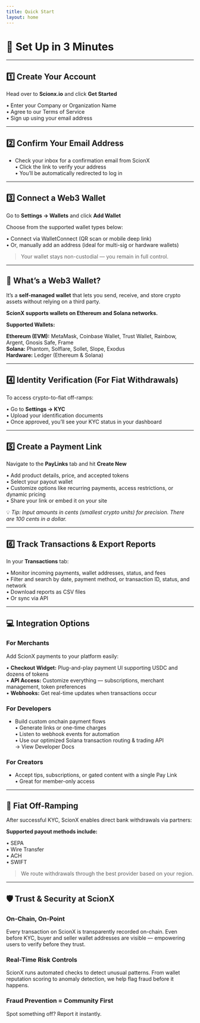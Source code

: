 ```yaml
---
title: Quick Start
layout: home
---
```


# 🚀 Set Up in 3 Minutes

---

## 1️⃣ Create Your Account

Head over to **Scionx.io** and click **Get Started**

• Enter your Company or Organization Name  
• Agree to our Terms of Service  
• Sign up using your email address

---

## 2️⃣ Confirm Your Email Address

- Check your inbox for a confirmation email from ScionX  
• Click the link to verify your address  
• You’ll be automatically redirected to log in

---

## 3️⃣ Connect a Web3 Wallet

Go to **Settings → Wallets** and click **Add Wallet**

Choose from the supported wallet types below:

• Connect via WalletConnect (QR scan or mobile deep link)  
• Or, manually add an address (ideal for multi-sig or hardware wallets)

> Your wallet stays non-custodial — you remain in full control.

---

## 🔐 What’s a Web3 Wallet?

It’s a **self-managed wallet** that lets you send, receive, and store crypto assets without relying on a third party.

**ScionX supports wallets on Ethereum and Solana networks.**

**Supported Wallets:**

**Ethereum (EVM):** MetaMask, Coinbase Wallet, Trust Wallet, Rainbow, Argent, Gnosis Safe, Frame  
**Solana:** Phantom, Solflare, Sollet, Slope, Exodus  
**Hardware:** Ledger (Ethereum & Solana)

---

## 4️⃣ Identity Verification (For Fiat Withdrawals)

To access crypto-to-fiat off-ramps:

• Go to **Settings → KYC**  
• Upload your identification documents  
• Once approved, you’ll see your KYC status in your dashboard

---

## 5️⃣ Create a Payment Link

Navigate to the **PayLinks** tab and hit **Create New**

• Add product details, price, and accepted tokens  
• Select your payout wallet  
• Customize options like recurring payments, access restrictions, or dynamic pricing  
• Share your link or embed it on your site

💡 *Tip: Input amounts in cents (smallest crypto units) for precision. There are 100 cents in a dollar.*

---

## 6️⃣ Track Transactions & Export Reports

In your **Transactions** tab:

• Monitor incoming payments, wallet addresses, status, and fees  
• Filter and search by date, payment method, or transaction ID, status, and network  
• Download reports as CSV files  
• Or sync via API

---

## 💻 Integration Options

### For Merchants

Add ScionX payments to your platform easily:

• **Checkout Widget:** Plug-and-play payment UI supporting USDC and dozens of tokens  
• **API Access:** Customize everything — subscriptions, merchant management, token preferences  
• **Webhooks:** Get real-time updates when transactions occur

### For Developers

- Build custom onchain payment flows  
• Generate links or one-time charges  
• Listen to webhook events for automation  
• Use our optimized Solana transaction routing & trading API  
→ View Developer Docs

### For Creators

- Accept tips, subscriptions, or gated content with a single Pay Link  
• Great for member-only access

---

## 💸 Fiat Off-Ramping

After successful KYC, ScionX enables direct bank withdrawals via partners:

**Supported payout methods include:**

• SEPA  
• Wire Transfer  
• ACH  
• SWIFT

> We route withdrawals through the best provider based on your region.

---

## 🛡️ Trust & Security at ScionX

### On-Chain, On-Point

Every transaction on ScionX is transparently recorded on-chain. Even before KYC, buyer and seller wallet addresses are visible — empowering users to verify before they trust.

### Real-Time Risk Controls

ScionX runs automated checks to detect unusual patterns. From wallet reputation scoring to anomaly detection, we help flag fraud before it happens.

### Fraud Prevention = Community First

Spot something off? Report it instantly.
